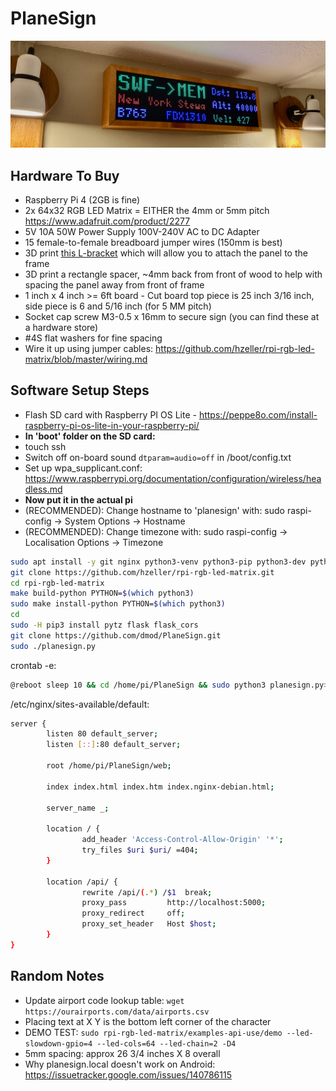 # PlaneSign

![Image](.data/planesign.jpeg)

## Hardware To Buy

- Raspberry Pi 4 (2GB is fine)
- 2x 64x32 RGB LED Matrix = EITHER the 4mm or 5mm pitch <https://www.adafruit.com/product/2277>
- 5V 10A 50W Power Supply 100V-240V AC to DC Adapter
- 15 female-to-female breadboard jumper wires (150mm is best)
- 3D print [this L-bracket](.data/adjustable_L_bracket.stl) which will allow you to attach the panel to the frame
- 3D print a rectangle spacer, ~4mm back from front of wood to help with spacing the panel away from front of frame
- 1 inch x 4 inch >= 6ft board - Cut board top piece is 25 inch 3/16 inch, side piece is 6 and 5/16 inch (for 5 MM pitch)
- Socket cap screw M3-0.5 x 16mm to secure sign (you can find these at a hardware store)
- #4S flat washers for fine spacing
- Wire it up using jumper cables: <https://github.com/hzeller/rpi-rgb-led-matrix/blob/master/wiring.md>

## Software Setup Steps

- Flash SD card with Raspberry PI OS Lite - <https://peppe8o.com/install-raspberry-pi-os-lite-in-your-raspberry-pi/>
- **In 'boot' folder on the SD card:** 
- touch ssh
- Switch off on-board sound `dtparam=audio=off` in /boot/config.txt
- Set up wpa_supplicant.conf: <https://www.raspberrypi.org/documentation/configuration/wireless/headless.md>
- **Now put it in the actual pi**
- (RECOMMENDED): Change hostname to 'planesign' with: sudo raspi-config -> System Options -> Hostname
- (RECOMMENDED): Change timezone with: sudo raspi-config -> Localisation Options -> Timezone


```sh
sudo apt install -y git nginx python3-venv python3-pip python3-dev python3-pillow
git clone https://github.com/hzeller/rpi-rgb-led-matrix.git
cd rpi-rgb-led-matrix
make build-python PYTHON=$(which python3)
sudo make install-python PYTHON=$(which python3)
cd
sudo -H pip3 install pytz flask flask_cors
git clone https://github.com/dmod/PlaneSign.git
sudo ./planesign.py
```

crontab -e:

```sh
@reboot sleep 10 && cd /home/pi/PlaneSign && sudo python3 planesign.py>/dev/null 2>&1
```

/etc/nginx/sites-available/default:

```sh
server {
        listen 80 default_server;
        listen [::]:80 default_server;

        root /home/pi/PlaneSign/web;

        index index.html index.htm index.nginx-debian.html;

        server_name _;

        location / {
                add_header 'Access-Control-Allow-Origin' '*';
                try_files $uri $uri/ =404;
        }

        location /api/ {
                rewrite /api/(.*) /$1  break;
                proxy_pass         http://localhost:5000;
                proxy_redirect     off;
                proxy_set_header   Host $host;
        }
}
```

## Random Notes

- Update airport code lookup table: `wget https://ourairports.com/data/airports.csv`
- Placing text at X Y is the bottom left corner of the character
- DEMO TEST: `sudo rpi-rgb-led-matrix/examples-api-use/demo --led-slowdown-gpio=4 --led-cols=64 --led-chain=2 -D4`
- 5mm spacing: approx 26 3/4 inches X 8 overall
- Why planesign.local doesn't work on Android: <https://issuetracker.google.com/issues/140786115>
